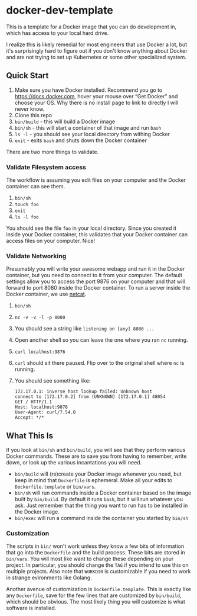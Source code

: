 # docker-dev-template

This is a template for a Docker image that you can do development in, which has access to your local hard drive.

I realize this is likely remedial for most engineers that use Docker a lot, but it's surprisingly hard to figure
out if you don't know anything about Docker and are not trying to set up Kubernetes or some other specialized
system.

## Quick Start

1. Make sure you have Docker installed. Recommend you go to https://docs.docker.com, hover your mouse over “Get
   Docker” and choose your OS. Why there is no install page to link to directly I will never know.
1. Clone this repo
1. `bin/build` - this will build a Docker image
1. `bin/sh` - this will start a container of that image and run `bash`
1. `ls -l` - you should see your local directory from withing Docker
1. `exit` - exits `bash` and shuts down the Docker container

There are two more things to validate.

### Validate Filesystem access

The workflow is assuming you edit files on your computer and the Docker container can see them.

1. `bin/sh`
1. `touch foo`
1. `exit`
1. `ls -l foo`

You should see the file `foo` in your local directory. Since you created it inside your Docker container, this
validates that your Docker container can access files on your computer. Nice!

### Validate Networking

Presumably you will write your awesome webapp and run it in the Docker container, but you need to connect to it
from your computer.  The default settings allow you to access the port 9876 on your computer and that will forward
to port 8080 inside the Docker container.  To run a server inside the Docker container, we use
[netcat](http://netcat.sourceforge.net).

1. `bin/sh`
1. `nc -v -v -l -p 8080`
1. You should see a string like `listening on [any] 8080 ...`
1. Open another shell so you can leave the one where you ran `nc` running.
1. `curl localhost:9876`
1. `curl` should sit there paused.  Flip over to the original shell where `nc` is running.
1. You should see something like:

   ```
   172.17.0.1: inverse host lookup failed: Unknown host
   connect to [172.17.0.2] from (UNKNOWN) [172.17.0.1] 48054
   GET / HTTP/1.1
   Host: localhost:9876
   User-Agent: curl/7.54.0
   Accept: */*
   ```

## What This Is

If you look at `bin/sh` and `bin/build`, you will see that they perform various Docker commands. These are to save
you from having to remember, write down, or look up the various incantations you will need.

* `bin/build` will (re)create your Docker image whenever you need, but keep in mind that `Dockerfile` is ephemeral. Make all your edits to `Dockerfile.template` or `bin/vars`.
* `bin/sh` will run commands inside a Docker container based on the image built by `bin/build`. By default it runs
`bash`, but it will run whatever you ask.  Just remember that the thing you want to run has to be installed in the
Docker image.
* `bin/exec` will run a command inside the container you started by `bin/sh`

### Customization

The scripts in `bin/` won't work unless they know a few bits of information that go into the `Dockerfile` and the
build process.  These bits are stored in `bin/vars`. You will most like want to change these depending on your
project.  In particular, you should change the `TAG` if you intend to use this on multiple projects.  Also note
that `WORKDIR` is customizable if you need to work in strange evironments like Golang.

Another avenue of customization is `Dockerfile.template`.  This is exactly like any `Dockerfile`, save for the few
lines that are customized by `bin/build`, which should be obvious.  The most likely thing you will customize is
what software is installed.
